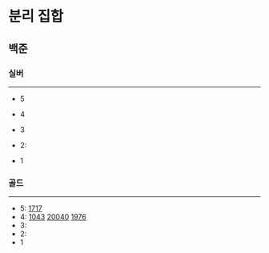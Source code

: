 # 분리 집합
## 
## 백준

### 실버

---

- 5
- 4
- 3
- 2:

- 1

### 골드

---

- 5:
[1717](1717%2F1717.md)
- 4:
[1043](1043%2F1043.md)
[20040](20040%2F20040.md)
[1976](1976%2F1976.md)
- 3:
- 2:
- 1

